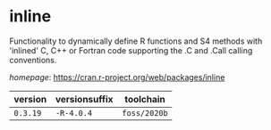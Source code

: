 # inline

Functionality to dynamically define R functions and S4 methods  with 'inlined' C, C++ or Fortran code supporting the .C and .Call calling  conventions.

*homepage*: <https://cran.r-project.org/web/packages/inline>

version | versionsuffix | toolchain
--------|---------------|----------
``0.3.19`` | ``-R-4.0.4`` | ``foss/2020b``
